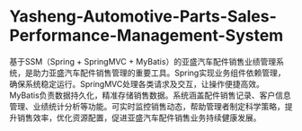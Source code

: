 # Yasheng-Automotive-Parts-Sales-Performance-Management-System
基于SSM（Spring + SpringMVC + MyBatis）的亚盛汽车配件销售业绩管理系统，是助力亚盛汽车配件销售管理的重要工具。Spring实现业务组件依赖管理，确保系统稳定运行。SpringMVC处理各类请求及交互，让操作便捷高效。MyBatis负责数据持久化，精准存储销售数据。系统涵盖配件销售记录、客户信息管理、业绩统计分析等功能。可实时监控销售动态，帮助管理者制定科学策略，提升销售效率，优化资源配置，促进亚盛汽车配件销售业务持续健康发展。
